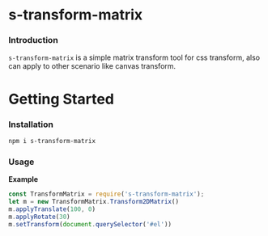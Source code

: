 # s-transform-matrix

### Introduction
`s-transform-matrix` is a simple matrix transform tool for css transform, also can apply to other scenario like canvas transform.

# Getting Started
### Installation
``` bash
npm i s-transform-matrix
``` 
### Usage

**Example** 

```js
const TransformMatrix = require('s-transform-matrix');
let m = new TransformMatrix.Transform2DMatrix()
m.applyTranslate(100, 0)
m.applyRotate(30)
m.setTransform(document.querySelector('#el'))
```
